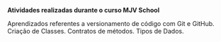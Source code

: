 **Atividades realizadas durante o curso MJV School**

Aprendizados referentes a versionamento de código com Git e GitHub.
Criação de Classes.
Contratos de métodos.
Tipos de Dados.

